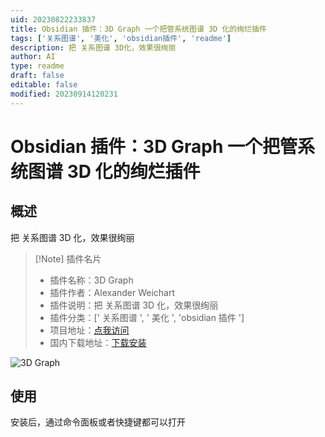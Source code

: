 ```yaml
---
uid: 20230822233837
title: Obsidian 插件：3D Graph 一个把管系统图谱 3D 化的绚烂插件
tags: ['关系图谱', '美化', 'obsidian插件', 'readme']
description: 把 关系图谱 3D化，效果很绚丽
author: AI
type: readme
draft: false
editable: false
modified: 20230914120231
---
```


# Obsidian 插件：3D Graph 一个把管系统图谱 3D 化的绚烂插件

## 概述

把 关系图谱 3D 化，效果很绚丽

> [!Note] 插件名片
> - 插件名称：3D Graph
> - 插件作者：Alexander Weichart
> - 插件说明：把 关系图谱 3D 化，效果很绚丽
> - 插件分类：[' 关系图谱 ', ' 美化 ', 'obsidian 插件 ']
> - 项目地址：[点我访问](https://github.com/AlexW00/obsidian-3d-graph)
> - 国内下载地址：[下载安装](https://pkmer.cn/products/plugin/pluginMarket/?3d-graph)

![3D Graph](https://cdn.pkmer.cn/covers/3d-graph.gif!pkmer)

## 使用

安装后，通过命令面板或者快捷键都可以打开